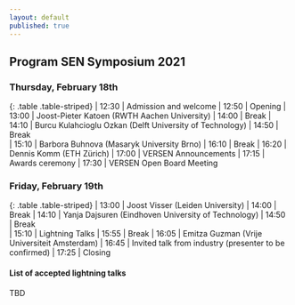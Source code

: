 ```yaml
---
layout: default
published: true
---
```


## Program SEN Symposium 2021

### Thursday, February 18th
{: .table .table-striped}
|  12:30 | Admission and welcome
|  12:50 | Opening
|  13:00 | Joost-Pieter Katoen (RWTH Aachen University) <!-- - *Process Mining: How to pick your automation battles?* <br> session chair: Jorge Perez --> 
|  14:00 | Break
|  14:10 | Burcu Kulahcioglu Ozkan (Delft University of Technology) 
|  14:50 | Break   
|  15:10 | Barbora Buhnova (Masaryk University Brno)
|  16:10 | Break
|  16:20 | Dennis Komm (ETH Zürich)
|  17:00 | VERSEN Announcements
|  17:15 | Awards ceremony
|  17:30 | VERSEN Open Board Meeting

### Friday, February 19th
{: .table .table-striped}
|  13:00 | Joost Visser (Leiden University) 
|  14:00 | Break
|  14:10 | Yanja Dajsuren (Eindhoven University of Technology)
|  14:50 | Break   
|  15:10 | Lightning Talks
|  15:55 | Break
|  16:05 | Emitza Guzman (Vrije Universiteit Amsterdam)
|  16:45 | Invited talk from industry (presenter to be confirmed)
|  17:25 | Closing

#### List of accepted lightning talks 

TBD

<!--
* Petra Heck and Luís Cruz. Software Engineering for Machine Learning Applications
* Roberto Verdecchia. Architectural Technical Debt: Taming the Beast
* Enrique Larios Vargas and Luís Cruz. Software Engineering and Mental Health
* Eleni Constantinou. Software ecosystem evolution: Past research and the road ahead
* Emitzá Guzmán. Analyzing User Feedback for Software Evolution
* Héctor Cadavid. A Software Engineering perspective on Systems of Systems architecting
* Ilias Gerostathopoulos. Architecture-Based Self-Adaptation: Open Challenges and Promising Directions
* Yaping Luo, Tanja Vos, Pekka Aho and Kevin van der Vlist. ITEA3 IVVES project: Industrial-grade verification and validation of evolving systems (In Finance)
* Bert de Brock. Where should I publish?
-->